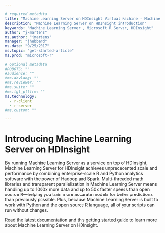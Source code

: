 ```yaml
---

# required metadata
title: "Machine Learning Server on HDInsight Virtual Machine - Machine Learning Server | Microsoft Docs"
description: "Machine Learning Server on HDInsight introduction"
keywords: "Machine Learning Server , Microsoft R Server, HDInsight"
author: "j-martens"
ms.author: "jmartens"
manager: "jhubbard"
ms.date: "9/25/2017"
ms.topic: "get-started-article"
ms.prod: "microsoft-r"

# optional metadata
#ROBOTS: ""
#audience: ""
#ms.devlang: ""
#ms.reviewer: ""
#ms.suite: ""
#ms.tgt_pltfrm: ""
ms.technology: 
  - r-client
  - r-server
#ms.custom: ""

---
```


# Introducing Machine Learning Server on HDInsight

By running Machine Learning Server as a service on top of HDInsight, Machine Learning Server for HDInsight achieves unprecedented scale and performance by combining enterprise-scale R and Python analytics software with the power of Hadoop and Spark. Multi-threaded math libraries and transparent parallelization in Machine Learning Server means handling up to 1000x more data and up to 50x faster speeds than open source R—helping you train more accurate models for better predictions than previously possible. Plus, because Machine Learning Server is built to work with Python and the open source R language, all of your scripts can run without changes.

Read the [latest documentation](https://docs.microsoft.com/azure/hdinsight/hdinsight-hadoop-r-server-overview) and this [getting started guide](https://docs.microsoft.com/azure/hdinsight/hdinsight-hadoop-r-server-get-started) to learn more about Machine Learning Server on HDInsight.